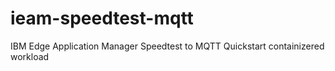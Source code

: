 # ieam-speedtest-mqtt
IBM Edge Application Manager Speedtest to MQTT Quickstart containizered workload
